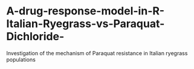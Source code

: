 # A-drug-response-model-in-R-Italian-Ryegrass-vs-Paraquat-Dichloride-
Investigation of the mechanism of Paraquat resistance in Italian ryegrass populations
